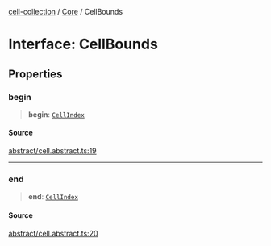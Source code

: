 [cell-collection](../../modules.md) / [Core](../index.md) / CellBounds

# Interface: CellBounds

## Properties

### begin

> **begin**: [`CellIndex`](CellIndex.md)

#### Source

[abstract/cell.abstract.ts:19](https://github.com/benoitlahoz/cell-collection/blob/5791fd20336b799b0bbb60c03a9d6cc62829c651/src/abstract/cell.abstract.ts#L19)

***

### end

> **end**: [`CellIndex`](CellIndex.md)

#### Source

[abstract/cell.abstract.ts:20](https://github.com/benoitlahoz/cell-collection/blob/5791fd20336b799b0bbb60c03a9d6cc62829c651/src/abstract/cell.abstract.ts#L20)
